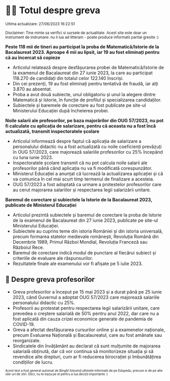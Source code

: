 # 👩‍🏫 Totul despre greva
<sub>Ultima actualizare: 27/06/2023 16:22:51</sub>

<sub>Disclaimer: Tine minte sa verifici si sursele de actualitate. Acest site este doar un instrument de indrumare: nu il lua ad litteram - poate produce informatii partial gresite :)</sub>

**Peste 118 mii de tineri au participat la proba de Matematică/Istorie de la Bacalaureat 2023. Aproape 4 mii au lipsit, iar 19 au fost eliminați pentru că au încercat să copieze**
- Articolul relatează despre desfășurarea probei de Matematică/Istorie de la examenul de Bacalaureat din 27 iunie 2023, la care au participat 118.270 de candidați din totalul celor 122.140 înscriși.
- Din cei prezenți, 19 au fost eliminați pentru tentativă de fraudă, iar alți 3.870 au absentat.
- Proba a avut două subiecte, unul obligatoriu și unul la alegere dintre Matematică și Istorie, în funcție de profilul și specializarea candidaților.
- Subiectele și baremele de corectare au fost publicate pe site-ul Ministerului Educației după încheierea probei.

**Noile salarii ale profesorilor, pe baza majorărilor din OUG 57/2023, nu pot fi calculate cu aplicația de salarizare, pentru că aceasta nu a fost încă actualizată, transmit inspectoratele școlare**
- Articolul informează despre faptul că aplicația de salarizare a personalului didactic nu a fost actualizată cu noile coeficienți prevăzuți în OUG 57/2023, care majorează salariile profesorilor cu 25% începând cu luna iunie 2023.
- Inspectoratele școlare transmit că nu pot calcula noile salarii ale profesorilor până când aplicația nu va fi modificată corespunzător.
- Ministerul Educației a anunțat că lucrează la actualizarea aplicației și că va comunica în cel mai scurt timp termenul de finalizare a acesteia.
- OUG 57/2023 a fost adoptată ca urmare a protestelor profesorilor care au cerut majorarea salariilor și respectarea legii salarizării unitare.

**Baremul de corectare și subiectele la Istorie de la Bacalaureat 2023, publicate de Ministerul Educației**
- Articolul prezintă subiectele și baremul de corectare la proba de Istorie de la examenul de Bacalaureat din 27 iunie 2023, publicate pe site-ul Ministerului Educației.
- Subiectele au cuprins teme din istoria României și din istoria universală, precum formarea statelor medievale românești, Revoluția Română din Decembrie 1989, Primul Război Mondial, Revoluția Franceză sau Războiul Rece.
- Baremul de corectare indică modul de punctare al fiecărui subiect și criteriile de evaluare ale răspunsurilor.
- Rezultatele finale ale examenului vor fi afișate pe 5 iulie 2023.

## 🏫 Despre greva profesorilor
- Greva profesorilor a început pe 15 mai 2023 și a durat până pe 25 iunie 2023, când Guvernul a adoptat OUG 57/2023 care majorează salariile personalului didactic cu 25%.
- Profesorii au protestat pentru respectarea legii salarizării unitare, care prevedea o creștere salarială de 50% pentru anul 2022, dar care nu a fost aplicată din cauza crizei economice generate de pandemia de COVID-19.
- Greva a afectat desfășurarea cursurilor online și a examenelor naționale, precum Evaluarea Națională și Bacalaureatul, care au fost amânate sau reorganizate.
- Sindicatele din învățământ au declarat că sunt mulțumite de majorarea salarială obținută, dar că vor continua să monitorizeze situația și să revendice alte drepturi, cum ar fi reducerea birocrației și îmbunătățirea condițiilor de lucru.


<sub><sub>Acest text a fost generat automat de BingAI folosind ultimele informatii de pe Edupedu, precum si de pe alte site-uri de stiri. Deci, nu te baza pe el pentru a lua decizii importante :)</sub></sub>
